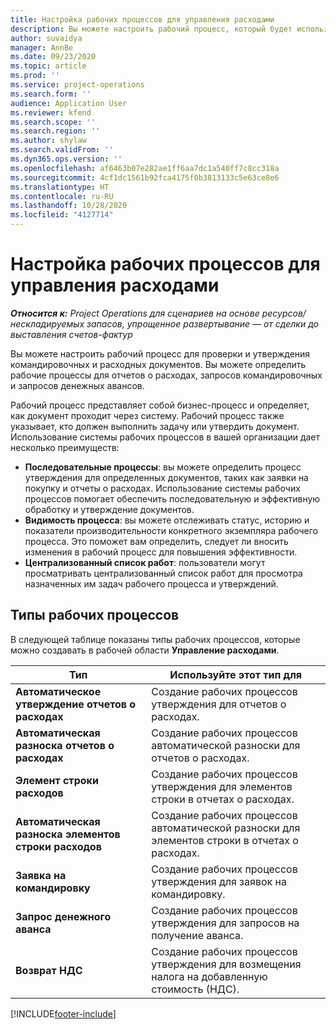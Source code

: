 ```yaml
---
title: Настройка рабочих процессов для управления расходами
description: Вы можете настроить рабочий процесс, который будет использоваться для проверки и утверждения командировочных и расходных документов.
author: suvaidya
manager: AnnBe
ms.date: 09/23/2020
ms.topic: article
ms.prod: ''
ms.service: project-operations
ms.search.form: ''
audience: Application User
ms.reviewer: kfend
ms.search.scope: ''
ms.search.region: ''
ms.author: shylaw
ms.search.validFrom: ''
ms.dyn365.ops.version: ''
ms.openlocfilehash: af6463b07e282ae1ff6aa7dc1a540ff7c8cc318a
ms.sourcegitcommit: 4cf1dc1561b92fca4175f0b3813133c5e63ce8e6
ms.translationtype: HT
ms.contentlocale: ru-RU
ms.lasthandoff: 10/28/2020
ms.locfileid: "4127714"
---
```

# <a name="set-up-workflows-for-expense-management"></a>Настройка рабочих процессов для управления расходами

_**Относится к:** Project Operations для сценариев на основе ресурсов/нескладируемых запасов, упрощенное развертывание — от сделки до выставления счетов-фактур_

Вы можете настроить рабочий процесс для проверки и утверждения командировочных и расходных документов. Вы можете определить рабочие процессы для отчетов о расходах, запросов командировочных и запросов денежных авансов.

Рабочий процесс представляет собой бизнес-процесс и определяет, как документ проходит через систему. Рабочий процесс также указывает, кто должен выполнить задачу или утвердить документ. Использование системы рабочих процессов в вашей организации дает несколько преимуществ:

- **Последовательные процессы**: вы можете определить процесс утверждения для определенных документов, таких как заявки на покупку и отчеты о расходах. Использование системы рабочих процессов помогает обеспечить последовательную и эффективную обработку и утверждение документов.
- **Видимость процесса**: вы можете отслеживать статус, историю и показатели производительности конкретного экземпляра рабочего процесса. Это поможет вам определить, следует ли вносить изменения в рабочий процесс для повышения эффективности.
- **Централизованный список работ**: пользователи могут просматривать централизованный список работ для просмотра назначенных им задач рабочего процесса и утверждений. 

## <a name="workflow-types"></a>Типы рабочих процессов

В следующей таблице показаны типы рабочих процессов, которые можно создавать в рабочей области **Управление расходами**.


|              <strong>Тип</strong>              |                   <strong>Используйте этот тип для</strong>                   |
|-------------------------------------------------|-----------------------------------------------------------------------|
|   <strong>Автоматическое утверждение отчетов о расходах</strong> |            Создание рабочих процессов утверждения для отчетов о расходах.             |
|  <strong>Автоматическая разноска отчетов о расходах</strong>   |        Создание рабочих процессов автоматической разноски для отчетов о расходах.        |
|       <strong>Элемент строки расходов</strong>        |     Создание рабочих процессов утверждения для элементов строки в отчетах о расходах.      |
| <strong>Автоматическая разноска элементов строки расходов</strong> | Создание рабочих процессов автоматической разноски для элементов строки в отчетах о расходах. |
|       <strong>Заявка на командировку</strong>       |          Создание рабочих процессов утверждения для заявок на командировку.           |
|      <strong>Запрос денежного аванса</strong>      |         Создание рабочих процессов утверждения для запросов на получение аванса.          |
|        <strong>Возврат НДС</strong>        | Создание рабочих процессов утверждения для возмещения налога на добавленную стоимость (НДС).  |


[!INCLUDE[footer-include](../includes/footer-banner.md)]